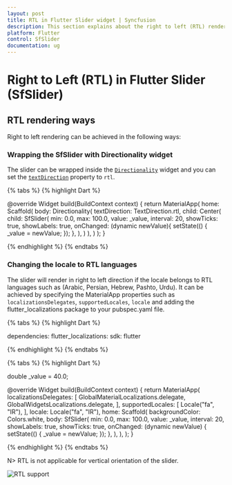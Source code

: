 ```yaml
---
layout: post
title: RTL in Flutter Slider widget | Syncfusion
description: This section explains about the right to left (RTL) rendering in Syncfusion Flutter Slider (SfSlider) widget.
platform: Flutter
control: SfSlider
documentation: ug
---
```


# Right to Left (RTL) in Flutter Slider (SfSlider)

## RTL rendering ways

Right to left rendering can be achieved in the following ways:

### Wrapping the SfSlider with Directionality widget

The slider can be wrapped inside the [`Directionality`](https://api.flutter.dev/flutter/widgets/Directionality-class.html) widget and you can set the [`textDirection`](https://api.flutter.dev/flutter/widgets/Directionality/textDirection.html) property to `rtl`.

{% tabs %}
{% highlight Dart %}

@override
Widget build(BuildContext context) {
  return MaterialApp(
      home: Scaffold(
        body: Directionality(
            textDirection: TextDirection.rtl,
            child: Center(
              child: SfSlider(
                min: 0.0,
                max: 100.0,
                value: _value,
                interval: 20,
                showTicks: true,
                showLabels: true,
                onChanged: (dynamic newValue){
                  setState(() {
                    _value = newValue;
                  });
                },
              ),
            )
        ),
      )
  );
}

{% endhighlight %}
{% endtabs %}

### Changing the locale to RTL languages

The slider will render in right to left direction if the locale belongs to RTL languages such as (Arabic, Persian, Hebrew, Pashto, Urdu). It can be achieved by specifying the MaterialApp properties such as `localizationsDelegates`, `supportedLocales`, `locale` and adding the flutter_localizations package to your pubspec.yaml file.

{% tabs %}
{% highlight Dart %}

dependencies:
  flutter_localizations:
    sdk: flutter

{% endhighlight %}
{% endtabs %}

{% tabs %}
{% highlight Dart %}

double _value = 40.0;

@override
Widget build(BuildContext context) {
  return MaterialApp(
    localizationsDelegates: [
      GlobalMaterialLocalizations.delegate,
      GlobalWidgetsLocalizations.delegate,
    ],
    supportedLocales: [
      Locale("fa", "IR"),
    ],
    locale: Locale("fa", "IR"),
    home: Scaffold(
      backgroundColor: Colors.white,
      body: SfSlider(
        min: 0.0,
        max: 100.0,
        value: _value,
        interval: 20,
        showLabels: true,
        showTicks: true,
        onChanged: (dynamic newValue) {
          setState(() {
            _value = newValue;
          });
        },
      ),
    ),
  );
}

{% endhighlight %}
{% endtabs %}

N> RTL is not applicable for vertical orientation of the slider.

![RTL support](images/right-to-left/right-to-left-support.png)